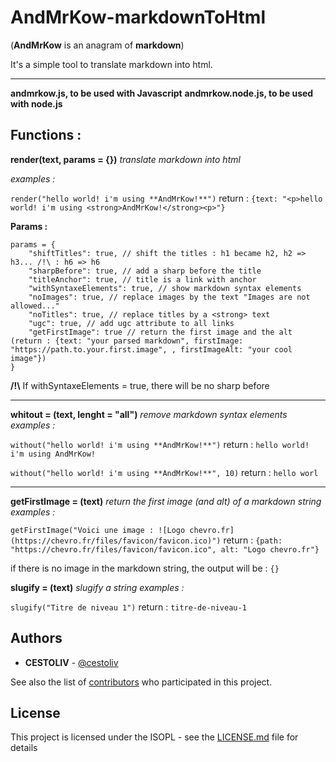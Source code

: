 # AndMrKow-markdownToHtml
(**AndMrKow** is an anagram of **markdown**)

It's a simple tool to translate markdown into html.

------
**andmrkow.js, to be used with Javascript**
**andmrkow.node.js, to be used with node.js**

## Functions :
**render(text, params = {})** *translate markdown into html*

*examples :*

`render("hello world! i'm using **AndMrKow!**")`
return : `{text: "<p>hello world! i'm using <strong>AndMrKow!</strong><p>"}`

**Params :**

    params = {
        "shiftTitles": true, // shift the titles : h1 became h2, h2 => h3... /!\ : h6 => h6
        "sharpBefore": true, // add a sharp before the title
        "titleAnchor": true, // title is a link with anchor
        "withSyntaxeElements": true, // show markdown syntax elements
        "noImages": true, // replace images by the text "Images are not allowed..."
        "noTitles": true, // replace titles by a <strong> text
        "ugc": true, // add ugc attribute to all links
        "getFirstImage": true // return the first image and the alt (return : {text: "your parsed markdown", firstImage: "https://path.to.your.first.image", , firstImageAlt: "your cool image"})
    }

**/!\\** If withSyntaxeElements = true, there will be no sharp before

___
**whitout = (text, lenght = "all")** *remove markdown syntax elements*
*examples :*

`without("hello world! i'm using **AndMrKow!**")`
return : `hello world! i'm using AndMrKow!`

`without("hello world! i'm using **AndMrKow!**", 10)`
return : `hello worl`

___
**getFirstImage = (text)** *return the first image (and alt) of a markdown string*
*examples :*

`getFirstImage("Voici une image : ![Logo chevro.fr](https://chevro.fr/files/favicon/favicon.ico)")`
return : `{path: "https://chevro.fr/files/favicon/favicon.ico", alt: "Logo chevro.fr"}`

if there is no image in the markdown string, the output will be : `{}`

**slugify = (text)** *slugify a string*
*examples :*

`slugify("Titre de niveau 1")`
return : `titre-de-niveau-1`

## Authors

* **CESTOLIV** - [@cestoliv](https://github.com/cestoliv)

See also the list of [contributors](https://github.com/cestoliv/bluewrite-client-web/contributors) who participated in this project.

## License

This project is licensed under the ISOPL - see the [LICENSE.md](LICENSE.md) file for details